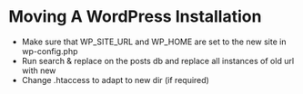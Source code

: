 Moving A WordPress Installation
===============================

* Make sure that WP_SITE_URL and WP_HOME are set to the new site in wp-config.php
* Run search & replace on the posts db and replace all instances of old url with new
* Change .htaccess to adapt to new dir (if required)